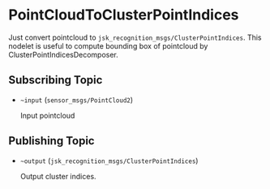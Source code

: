 # PointCloudToClusterPointIndices
Just convert pointcloud to `jsk_recognition_msgs/ClusterPointIndices`.
This nodelet is useful to compute bounding box of pointcloud by ClusterPointIndicesDecomposer.

## Subscribing Topic
* `~input` (`sensor_msgs/PointCloud2`)

  Input pointcloud

## Publishing Topic
* `~output` (`jsk_recognition_msgs/ClusterPointIndices`)

  Output cluster indices.
